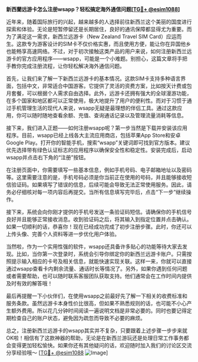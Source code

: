 **新西蘭远游卡怎么注册wsapp？轻松搞定海外通信问题[[TG💪+ @esim1088](https://t.me/s/esim1088)]**

近年来，随着国际旅行的兴起，越来越多的人选择前往新西兰这个美丽的国度进行探索和体验。无论是短暂停留还是长期居住，良好的通讯保障都显得尤为重要。而为了满足这一需求，新西兰远游卡（New Zealand Travel SIM Card）应运而生。这款专为游客设计的SIM卡不仅价格实惠，而且使用方便，能让你在异国他乡也能畅享高速网络。不过，对于初次接触这类产品的用户来说，如何注册新西兰远游卡的官方应用程序——wsapp，可能是一个小难题。别担心，这篇文章将手把手教你完成注册流程，让你轻松解决海外通信问题。

首先，让我们来了解一下新西兰远游卡的基本情况。这款SIM卡支持多种语言界面，包括中文，非常适合中国游客。它提供了灵活的资费方案，比如按天计费或包月套餐，可以根据个人需求自由选择。此外，远游卡还拥有强大的全球漫游功能，在多个国家和地区都可以正常使用，极大地提升了用户的便利性。而对于习惯于通过手机管理生活的现代人来说，wsapp无疑是最理想的伴侣工具。通过这款应用，你可以随时随地查看余额、充值、查询通话记录以及管理流量消耗等信息。

接下来，我们进入正题——如何注册wsapp呢？第一步当然是下载并安装该应用程序。目前，wsapp已经上线各大主流应用商店，包括苹果App Store和安卓Google Play。打开你的智能手机，搜索“wsapp”关键词即可找到官方版本。建议优先选择带有绿色认证标志的应用程序以确保安全性和稳定性。安装完成后，启动wsapp并点击右下角的“注册”按钮。

在注册页面中，你需要填写一些基本信息，例如手机号码、电子邮箱地址以及密码等。这里需要注意的是，手机号码必须是你当前正在使用的号码，并且能够接收短信验证码。如果填写了错误的信息，后续可能会导致无法正常使用服务。因此，请务必仔细核对每一项内容后再提交。当所有信息填写完毕后，点击“下一步”继续操作。

接下来，系统会向你刚才提供的手机号发送一条验证码短信。请确保你的手机信号良好并且能够正常接收消息。收到验证码之后，将其输入到指定位置并点击确认。如果一切顺利的话，恭喜你！现在已经成功完成了初步注册步骤。此时，你还可以上传头像、完善个人资料等进一步优化用户体验。

当然啦，作为一个实用性强的软件，wsapp还具备许多贴心的功能等待大家去发现。比如，当你第一次登录时，系统会引导你绑定你的新西兰远游卡账户。只需按照提示输入相应的卡号及相关信息，就能快速实现关联。这样一来，你就可以直接通过wsapp查看卡内剩余流量、通话时长等情况了。另外，如果你遇到任何问题或者需要帮助，也可以随时联系客服团队获取支持。他们通常会在工作时间内提供及时有效的解答哦！

最后再提醒一下小伙伴们，在使用wsapp之前最好先了解一下相关的收费标准和服务条款。虽然远游卡本身性价比很高，但如果不熟悉规则的话，也可能不小心产生额外费用。所以花几分钟时间阅读一遍说明文档是非常必要的。同时也要记得定期检查自己的账户状态，避免因为疏忽而导致不必要的麻烦。

总之，注册新西兰远游卡的wsapp其实并不复杂，只要跟着上述步骤一步步来就OK啦！相信有了这款神器的帮助，无论是在新西兰游玩还是处理日常工作事务都会变得更加轻松愉快。如果你还有其他疑问的话，欢迎随时加入我们的讨论区交流分享经验哦～ [[TG💪+ @esim1088](https://t.me/s/esim1088) ![Image](https://i.postimg.cc/4NQfJmqS/Snipaste-2025-05-13-00-14-12.png)]